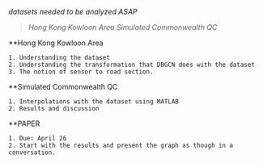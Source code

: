 *datasets needed to be analyzed ASAP*

> *Hong Kong Kowloon Area*
> *Simulated Commonwealth QC*

**Hong Kong Kowloon Area

	1. Understanding the dataset
	2. Understanding the transformation that DBGCN does with the dataset
	3. The notion of sensor to road section.

**Simulated Commonwealth QC

	1. Interpolations with the dataset using MATLAB
	2. Results and discussion

**PAPER

	1. Due: April 26
	2. Start with the results and present the graph as though in a conversation. 

